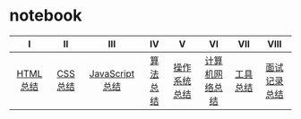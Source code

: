 # notebook


|                              Ⅰ                               |                              Ⅱ                               |                              Ⅲ                               |                              Ⅳ                               |                              Ⅴ                               |                              Ⅵ                               |                              Ⅶ                               |                              Ⅷ                               |
| :----------------------------------------------------------: | :----------------------------------------------------------: | :----------------------------------------------------------: | :----------------------------------------------------------: | :----------------------------------------------------------: | :----------------------------------------------------------: | :----------------------------------------------------------: | :----------------------------------------------------------: |
| [HTML 总结](https://github.com/lining-lo/notebook/blob/master/Html/Html.md) | [CSS 总结](https://github.com/lining-lo/notebook/blob/master/Css/Css.md) | [JavaScript 总结](https://github.com/lining-lo/notebook/blob/master/JavaScript/JavaScript.md) | [算法总结](https://github.com/lining-lo/notebook/blob/master/%E7%AE%97%E6%B3%95/%E7%AE%97%E6%B3%95.md) | [操作系统总结](https://github.com/lining-lo/notebook/blob/master/%E9%9D%A2%E8%AF%95%E8%AE%B0%E5%BD%95/%E9%9D%A2%E8%AF%95%E8%AE%B0%E5%BD%95.md) | [计算机网络总结](https://github.com/lining-lo/notebook/blob/master/%E8%AE%A1%E7%AE%97%E6%9C%BA%E7%BD%91%E7%BB%9C/%E8%AE%A1%E7%AE%97%E6%9C%BA%E7%BD%91%E7%BB%9C.md) | [工具总结](https://github.com/lining-lo/notebook/blob/master/%E5%B7%A5%E5%85%B7/%E5%B7%A5%E5%85%B7.md) | [面试记录总结](https://github.com/lining-lo/notebook/blob/master/%E9%9D%A2%E8%AF%95%E8%AE%B0%E5%BD%95/%E9%9D%A2%E8%AF%95%E8%AE%B0%E5%BD%95.md) |
